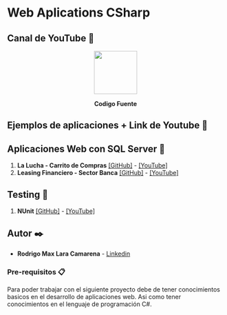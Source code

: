 # Web Aplications CSharp

## Canal de YouTube 🚀

<p align="center">
  <a title="Codigo Fuente" href="https://www.youtube.com/codigofuente" target="_blank">
<img src="https://yt3.ggpht.com/a-/AOh14Ggu5Wml45UPksoMVJq2rqctYSp_bLbg3U1zYmoO5g=s288-c-k-c0xffffffff-no-rj-mo" width="100" />
  </a>
</p>
<p align="center">
  <b>Codigo Fuente</b>
</p>

## Ejemplos de aplicaciones + Link de Youtube 📌
## Aplicaciones Web con SQL Server 📌
<ol>
  <li><b>La Lucha - Carrito de Compras</b> <a href="https://github.com/Rodrigolara05/La-Lucha-Carrito-de-Compras" target="_blank">[GitHub]</a> 
   - <a href="https://youtu.be/Tr1MfaQKPrE" target="_blank">[YouTube]</a></li>
  <li><b>Leasing Financiero - Sector Banca</b> <a href="https://github.com/Rodrigolara05/Leasing-Financiero-Software" target="_blank">[GitHub]</a> 
   - <a href="https://youtu.be/XJuG-kKqTNU" target="_blank">[YouTube]</a></li>
</ol>

## Testing 📌

<ol>
  <li><b>NUnit</b> <a href="https://github.com/Rodrigolara05/NUnit/" target="_blank">[GitHub]</a> 
   - <a href="https://youtube.com/CodigoFuente" target="_blank">[YouTube]</a></li>
</ol>

## Autor ✒️

* **Rodrigo Max Lara Camarena** -  [Linkedin](https://www.linkedin.com/in/rodrigolara05)

### Pre-requisitos 📋

Para poder trabajar con el siguiente proyecto debe de tener conocimientos basicos en el desarrollo de aplicaciones web.
Asi como tener conocimientos en el lenguaje de programación C#.

